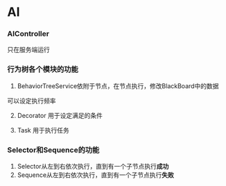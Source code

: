 # AI

### AIController

只在服务端运行

### 行为树各个模块的功能

1. BehaviorTreeService依附于节点，在节点执行，修改BlackBoard中的数据

可以设定执行频率

2. Decorator 用于设定满足的条件

3. Task 用于执行任务


### Selector和Sequence的功能

1. Selector从左到右依次执行，直到有一个子节点执行**成功**
2. Sequence从左到右依次执行，直到有一个子节点执行**失败**
